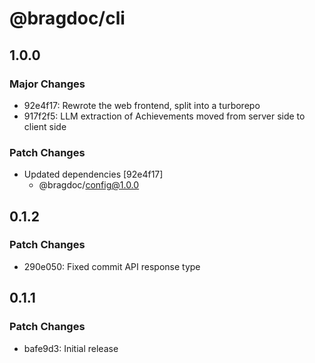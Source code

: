 # @bragdoc/cli

## 1.0.0

### Major Changes

- 92e4f17: Rewrote the web frontend, split into a turborepo
- 917f2f5: LLM extraction of Achievements moved from server side to client side

### Patch Changes

- Updated dependencies [92e4f17]
  - @bragdoc/config@1.0.0

## 0.1.2

### Patch Changes

- 290e050: Fixed commit API response type

## 0.1.1

### Patch Changes

- bafe9d3: Initial release
